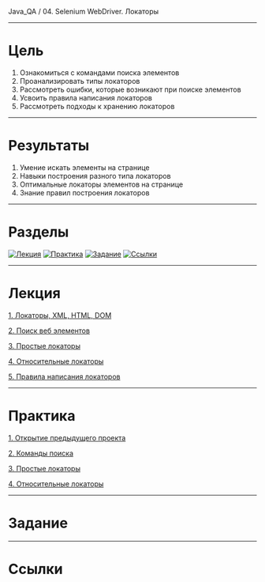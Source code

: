 Java_QA / 04. Selenium WebDriver. Локаторы

***

# Цель

1. Ознакомиться с командами поиска элементов
2. Проанализировать типы локаторов
3. Рассмотреть ошибки, которые возникают при поиске элементов
4. Усвоить правила написания локаторов
5. Рассмотреть подходы к хранению локаторов

***

# Результаты

1. Умение искать элементы на странице
2. Навыки построения разного типа локаторов 
3. Оптимальные локаторы элементов на странице
4. Знание правил построения локаторов

***

# Разделы

[![Лекция](https://img.shields.io/badge/-Лекция-ee99ff)](1.%20Лекция.md)
[![Практика](https://img.shields.io/badge/-Практика-aaffaa)](2.%20Практика.md)
[![Задание](https://img.shields.io/badge/-Задание-99ffee)](3.%20Задание.md)
[![Ссылки](https://img.shields.io/badge/-Ссылки-ffee99)](4.%20Ссылки.md)

***

# Лекция

[1. Локаторы, XML, HTML, DOM](1.%20Лекция.md#1-Локаторы,-XML,-HTML,-DOM)

[2. Поиск веб элементов](1.%20Лекция.md#2-Поиск-веб-элементов)

[3. Простые локаторы](1.%20Лекция.md#3-Простые-локаторы)

[4. Относительные локаторы](1.%20Лекция.md#4-Относительные-локаторы)

[5. Правила написания локаторов](1.%20Лекция.md#5-Правила-написания-локаторов)

***

# Практика

[1. Открытие предыдущего проекта](2.%20Практика.md#1-Открытие-предыдущего-проекта)

[2. Команды поиска](2.%20Практика.md#2-Команды-поиска)

[3. Простые локаторы](2.%20Практика.md#3-Простые-локаторы)

[4. Относительные локаторы](2.%20Практика.md#4-Относительные-локаторы)

***

# Задание

***

# Ссылки